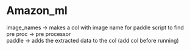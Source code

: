 # Amazon_ml
image_names -> makes a col with image name for paddle script to find <br>
pre proc  -> pre processor <br>
paddle  -> adds the extracted data to the col (add col before running)
